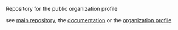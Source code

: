 Repository for the public organization profile

see [main repository](https://github.com/fileporter/fileporter), the [documentation](https://fileporter.github.io/docs/) or the [organization profile](https://github.com/fileporter/)
